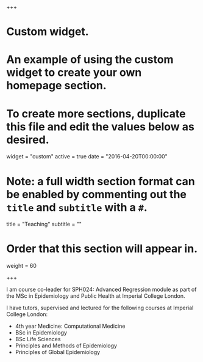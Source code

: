 +++
# Custom widget.
# An example of using the custom widget to create your own homepage section.
# To create more sections, duplicate this file and edit the values below as desired.
widget = "custom"
active = true
date = "2016-04-20T00:00:00"

# Note: a full width section format can be enabled by commenting out the `title` and `subtitle` with a `#`.
title = "Teaching"
subtitle = ""

# Order that this section will appear in.
weight = 60

+++

I am course co-leader for SPH024: Advanced Regression module as part of the MSc in Epidemiology and Public Health at Imperial College London.


I have tutors, supervised and lectured for the following courses at Imperial College London:

- 4th year Medicine: Computational Medicine
- BSc in Epidemiology
- BSc Life Sciences
- Principles and Methods of Epidemiology
- Principles of Global Epidemiology
